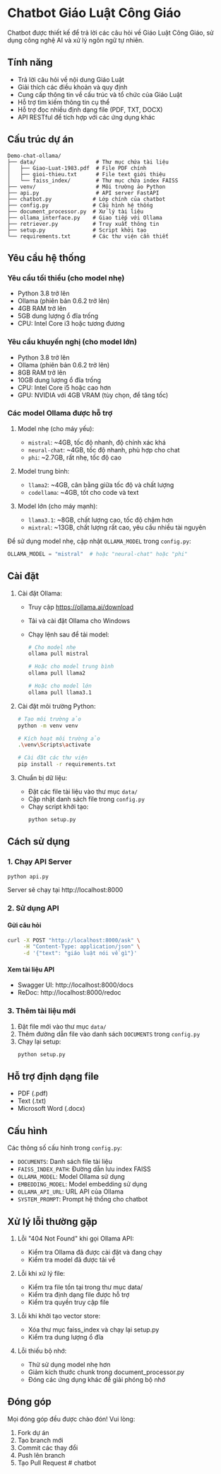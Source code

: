# Chatbot Giáo Luật Công Giáo

Chatbot được thiết kế để trả lời các câu hỏi về Giáo Luật Công Giáo, sử dụng công nghệ AI và xử lý ngôn ngữ tự nhiên.

## Tính năng

- Trả lời câu hỏi về nội dung Giáo Luật
- Giải thích các điều khoản và quy định
- Cung cấp thông tin về cấu trúc và tổ chức của Giáo Luật
- Hỗ trợ tìm kiếm thông tin cụ thể
- Hỗ trợ đọc nhiều định dạng file (PDF, TXT, DOCX)
- API RESTful để tích hợp với các ứng dụng khác

## Cấu trúc dự án

```
Demo-chat-ollama/
├── data/                   # Thư mục chứa tài liệu
│   ├── Giao-Luat-1983.pdf  # File PDF chính
│   ├── gioi-thieu.txt      # File text giới thiệu
│   └── faiss_index/        # Thư mục chứa index FAISS
├── venv/                   # Môi trường ảo Python
├── api.py                  # API server FastAPI
├── chatbot.py             # Lớp chính của chatbot
├── config.py              # Cấu hình hệ thống
├── document_processor.py  # Xử lý tài liệu
├── ollama_interface.py    # Giao tiếp với Ollama
├── retriever.py           # Truy xuất thông tin
├── setup.py               # Script khởi tạo
└── requirements.txt       # Các thư viện cần thiết
```

## Yêu cầu hệ thống

### Yêu cầu tối thiểu (cho model nhẹ)

- Python 3.8 trở lên
- Ollama (phiên bản 0.6.2 trở lên)
- 4GB RAM trở lên
- 5GB dung lượng ổ đĩa trống
- CPU: Intel Core i3 hoặc tương đương

### Yêu cầu khuyến nghị (cho model lớn)

- Python 3.8 trở lên
- Ollama (phiên bản 0.6.2 trở lên)
- 8GB RAM trở lên
- 10GB dung lượng ổ đĩa trống
- CPU: Intel Core i5 hoặc cao hơn
- GPU: NVIDIA với 4GB VRAM (tùy chọn, để tăng tốc)

### Các model Ollama được hỗ trợ

1. Model nhẹ (cho máy yếu):

   - `mistral`: ~4GB, tốc độ nhanh, độ chính xác khá
   - `neural-chat`: ~4GB, tốc độ nhanh, phù hợp cho chat
   - `phi`: ~2.7GB, rất nhẹ, tốc độ cao

2. Model trung bình:

   - `llama2`: ~4GB, cân bằng giữa tốc độ và chất lượng
   - `codellama`: ~4GB, tốt cho code và text

3. Model lớn (cho máy mạnh):
   - `llama3.1`: ~8GB, chất lượng cao, tốc độ chậm hơn
   - `mixtral`: ~13GB, chất lượng rất cao, yêu cầu nhiều tài nguyên

Để sử dụng model nhẹ, cập nhật `OLLAMA_MODEL` trong `config.py`:

```python
OLLAMA_MODEL = "mistral"  # hoặc "neural-chat" hoặc "phi"
```

## Cài đặt

1. Cài đặt Ollama:

   - Truy cập https://ollama.ai/download
   - Tải và cài đặt Ollama cho Windows
   - Chạy lệnh sau để tải model:

     ```bash
     # Cho model nhẹ
     ollama pull mistral

     # Hoặc cho model trung bình
     ollama pull llama2

     # Hoặc cho model lớn
     ollama pull llama3.1
     ```

2. Cài đặt môi trường Python:

   ```bash
   # Tạo môi trường ảo
   python -m venv venv

   # Kích hoạt môi trường ảo
   .\venv\Scripts\activate

   # Cài đặt các thư viện
   pip install -r requirements.txt
   ```

3. Chuẩn bị dữ liệu:
   - Đặt các file tài liệu vào thư mục `data/`
   - Cập nhật danh sách file trong `config.py`
   - Chạy script khởi tạo:
     ```bash
     python setup.py
     ```

## Cách sử dụng

### 1. Chạy API Server

```bash
python api.py
```

Server sẽ chạy tại http://localhost:8000

### 2. Sử dụng API

#### Gửi câu hỏi

```bash
curl -X POST "http://localhost:8000/ask" \
     -H "Content-Type: application/json" \
     -d '{"text": "giáo luật nói về gì"}'
```

#### Xem tài liệu API

- Swagger UI: http://localhost:8000/docs
- ReDoc: http://localhost:8000/redoc

### 3. Thêm tài liệu mới

1. Đặt file mới vào thư mục `data/`
2. Thêm đường dẫn file vào danh sách `DOCUMENTS` trong `config.py`
3. Chạy lại setup:
   ```bash
   python setup.py
   ```

## Hỗ trợ định dạng file

- PDF (.pdf)
- Text (.txt)
- Microsoft Word (.docx)

## Cấu hình

Các thông số cấu hình trong `config.py`:

- `DOCUMENTS`: Danh sách file tài liệu
- `FAISS_INDEX_PATH`: Đường dẫn lưu index FAISS
- `OLLAMA_MODEL`: Model Ollama sử dụng
- `EMBEDDING_MODEL`: Model embedding sử dụng
- `OLLAMA_API_URL`: URL API của Ollama
- `SYSTEM_PROMPT`: Prompt hệ thống cho chatbot

## Xử lý lỗi thường gặp

1. Lỗi "404 Not Found" khi gọi Ollama API:

   - Kiểm tra Ollama đã được cài đặt và đang chạy
   - Kiểm tra model đã được tải về

2. Lỗi khi xử lý file:

   - Kiểm tra file tồn tại trong thư mục data/
   - Kiểm tra định dạng file được hỗ trợ
   - Kiểm tra quyền truy cập file

3. Lỗi khi khởi tạo vector store:

   - Xóa thư mục faiss_index và chạy lại setup.py
   - Kiểm tra dung lượng ổ đĩa

4. Lỗi thiếu bộ nhớ:
   - Thử sử dụng model nhẹ hơn
   - Giảm kích thước chunk trong document_processor.py
   - Đóng các ứng dụng khác để giải phóng bộ nhớ

## Đóng góp

Mọi đóng góp đều được chào đón! Vui lòng:

1. Fork dự án
2. Tạo branch mới
3. Commit các thay đổi
4. Push lên branch
5. Tạo Pull Request
#   c h a t b o t  
 